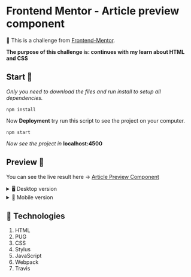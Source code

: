 # Frontend Mentor - Article preview component

:memo: This is a challenge from [Frontend-Mentor](https://www.frontendmentor.io/challenges/).

  **The purpose of this challenge is: continues with my learn about HTML and CSS**

## Start 🚀

_Only you need to download the files and run install to setup all dependencies._

```
npm install
```

Now **Deployment** try run this script to see the project on your computer.

```
npm start
```
_Now see the project in_ **localhost:4500**

## Preview :art:

You can see the live result here → [Article Preview Component](https://github.com/KrlosAren/four-card-feature-section-master)

<details>
    <summary>🖥 Desktop version</summary>

![](./src/assets/design/desktop-design.jpg)
</details>

<details>
    <summary>📱 Mobile version</summary>

  ![](./src/assets/design/desktop-design.jpg)
</details>

  

## :pill: Technologies
1. HTML
2. PUG
3. CSS
4. Stylus
5. JavaScript
6. Webpack
7. Travis
